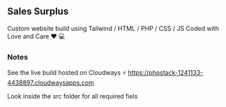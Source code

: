 ## Sales Surplus

Custom website build using 
Tailwind / HTML / PHP / CSS / JS 
Coded with Love and Care ❤️ 💻

### Notes

See the live build hosted on Cloudways ⚡️
https://phpstack-1241133-4438897.cloudwaysapps.com

Look inside the src folder for all required fiels


